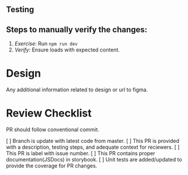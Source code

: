 <!--
Please provide a description of PR, and any additional information.
-->

## Testing

## Steps to manually verify the changes:

1. _Exercise_: Run `npm run dev`
2. _Verify_: Ensure <your changes> loads with expected content.

# Design
Any additional information related to design or url to figma.
  
# Review Checklist
PR should follow conventional commit.
 
  [ ] Branch is update with latest code from master.
  [ ] This PR is provided with a description, testing steps, and adequate context for reciewers.
  [ ] This PR is label with issue number.
  [ ] This PR contains proper documentation(JSDocs) in storybook.
  [ ] Unit tests are added/updated to provide the coverage for PR changes.
  
